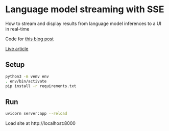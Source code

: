 # Language model streaming with SSE

How to stream and display results from language model inferences to a UI in real-time

Code for [this blog post](https://github.com/danielcorin/blog/blob/main/content/posts/2024/lm-streaming-with-sse.md)

[Live article](https://www.danielcorin.com/posts/2024/lm-streaming-with-sse/)

## Setup

```sh
python3 -m venv env
. env/bin/activate
pip install -r requirements.txt
```

## Run

```sh
uvicorn server:app --reload
```

Load site at http://localhost:8000
